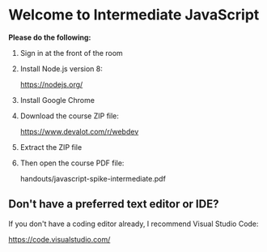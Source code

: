 Welcome to Intermediate JavaScript
==================================

**Please do the following:**

  1. Sign in at the front of the room

  2. Install Node.js version 8:

     https://nodejs.org/

  3. Install Google Chrome

  4. Download the course ZIP file:

     https://www.devalot.com/r/webdev

  5. Extract the ZIP file

  6. Then open the course PDF file:

     handouts/javascript-spike-intermediate.pdf


Don't have a preferred text editor or IDE?
------------------------------------------

If you don't have a coding editor already, 
I recommend Visual Studio Code:

  https://code.visualstudio.com/
